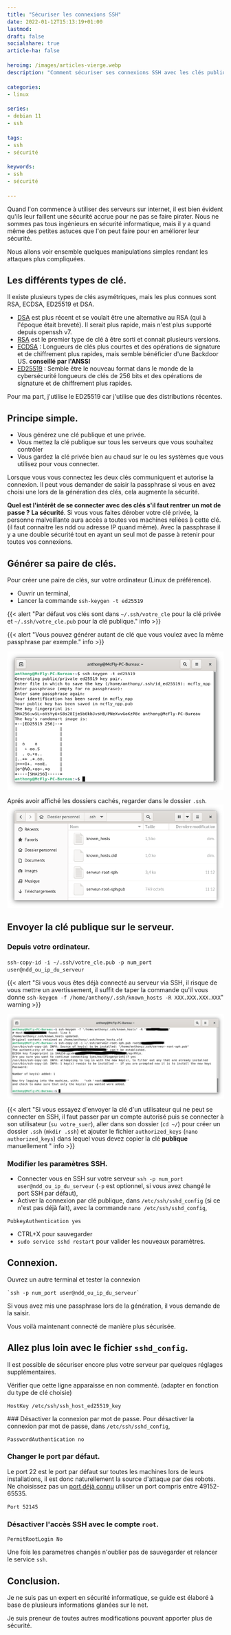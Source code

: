 ```yaml
---
title: "Sécuriser les connexions SSH"
date: 2022-01-12T15:13:19+01:00
lastmod: 
draft: false
socialshare: true
article-ha: false

heroimg: /images/articles-vierge.webp
description: "Comment sécuriser ses connexions SSH avec les clés publique/privée et la configuration du fichier sshd_config"

categories:
- linux

series:
- debian 11
- ssh
  
tags:
- ssh
- sécurité

keywords:
- ssh
- sécurité

---
```

Quand l'on commence à utiliser des serveurs sur internet, il est bien évident qu'ils leur faillent une sécurité accrue pour ne pas se faire pirater.
Nous ne sommes pas tous ingénieurs en sécurité informatique, mais il y a quand même des petites astuces que l'on peut faire pour en améliorer leur sécurité.

Nous allons voir ensemble quelques manipulations simples rendant les attaques plus compliquées.

## Les différents types de clé.
Il existe plusieurs types de clés asymétriques, mais les plus connues sont RSA, ECDSA, ED25519 et DSA.
* [DSA](https://fr.wikipedia.org/wiki/Digital_Signature_Algorithm) est plus récent et se voulait être une alternative au RSA (qui à l'époque était breveté). Il serait plus rapide, mais n'est plus supporté depuis openssh v7.
* [RSA](https://fr.wikipedia.org/wiki/Chiffrement_RSA) est le premier type de clé à être sorti et connait plusieurs versions.
* [ECDSA](https://fr.wikipedia.org/wiki/Elliptic_curve_digital_signature_algorithm) : Longueurs de clés plus courtes et des opérations de signature et de chiffrement plus rapides, mais semble bénéficier d'une Backdoor US. **conseillé par l'ANSSI**
* [ED25519](https://fr.wikipedia.org/wiki/EdDSA) : Semble être le nouveau format dans le monde de la cybersécurité longueurs de clés  de 256 bits et des opérations de signature et de chiffrement plus rapides.


Pour ma part, j'utilise le ED25519 car j'utilise que des distributions récentes.

## Principe simple.
* Vous générez une clé publique et une privée.
* Vous mettez la clé publique sur tous les serveurs que vous souhaitez contrôler 
* Vous gardez la clé privée bien au chaud sur le ou les systèmes que vous utilisez pour vous connecter.

Lorsque vous vous connectez les deux clés communiquent et autorise la connexion.
Il peut vous demander de saisir la passphrase si vous en avez choisi une lors de la génération des clés, cela augmente la sécurité.

**Quel est l'intérêt de se connecter avec des clés s'il faut rentrer un mot de passe ?**
**La sécurité**. Si vous vous faites dérober votre clé privée, la personne malveillante aura accès a toutes vos machines reliées à cette clé. (il faut connaitre les ndd ou adresse IP quand même). Avec la passphrase il y a une double sécurité tout en ayant un seul mot de passe à retenir pour toutes vos connexions.

## Générer sa paire de clés.
Pour créer une paire de clés, sur votre ordinateur (Linux de préférence).
* Ouvrir un terminal,
* Lancer la commande `ssh-keygen -t ed25519`

{{< alert "Par défaut vos clés sont dans `~/.ssh/votre_cle` pour la clé privée et `~/.ssh/votre_cle.pub` pour la clé publique." info >}}

{{< alert "Vous pouvez générer autant de clé que vous voulez avec la même passphrase par exemple." info >}}

![Crétion de la clé SSH](img/creation_cle_ssh.png)

Aprés avoir affiché les dossiers cachés, regarder dans le dossier `.ssh`.
![Contenu du dossier SSH](img/dossier_ssh.png)

## Envoyer la clé publique sur le serveur.
### Depuis votre ordinateur.
`ssh-copy-id -i ~/.ssh/votre_cle.pub -p num_port user@ndd_ou_ip_du_serveur`

{{< alert "Si vous vous êtes déjà connecté au serveur via SSH, il risque de vous mettre un avertissement, il suffit de taper la commande qu'il vous donne `ssh-keygen -f /home/anthony/.ssh/known_hosts -R XXX.XXX.XXX.XXX`" warning >}}

![Envoi de la clé SSH sur le serveur](img/envoi_cle-ssh_vers_serveur.png)

{{< alert "Si vous essayez d'envoyer la clé d'un utilisateur qui ne peut se connecter en SSH, il faut passer par un compte autorisé puis se connecter à son utilisateur (`su votre_suer`), aller dans son dossier (`cd ~/`) pour créer un dossier `.ssh` (`mkdir .ssh`) et ajouter le fichier `authorized_keys` (`nano authorized_keys`) dans lequel vous devez copier la clé **publique** manuellement " info >}}

### Modifier les paramètres SSH.
* Connecter vous en SSH sur votre serveur `ssh -p num_port user@ndd_ou_ip_du_serveur` (`-p` est optionnel, si vous avez changé le port SSH par défaut),
* Activer la connexion par clé publique, dans `/etc/ssh/sshd_config` (si ce n'est pas déjà fait), avec la commande `nano /etc/ssh/sshd_config`,
```
PubkeyAuthentication yes
```
* CTRL+X pour sauvegarder
* `sudo service sshd restart` pour valider les nouveaux paramètres.

## Connexion.
Ouvrez un autre terminal et tester la connexion
```
`ssh -p num_port user@ndd_ou_ip_du_serveur`
```

Si vous avez mis une passphrase lors de la génération, il vous demande de la saisir.

Vous voilà maintenant connecté de manière plus sécurisée.

## Allez plus loin avec le fichier `sshd_config`.
Il est possible de sécuriser encore plus votre serveur par quelques réglages supplémentaires.

Vérifier que cette ligne apparaisse en non commenté. (adapter en fonction du type de clé choisie)
```
HostKey /etc/ssh/ssh_host_ed25519_key
```
### Désactiver la connexion par mot de passe.
Pour désactiver la connexion par mot de passe, dans `/etc/ssh/sshd_config`,
```
PasswordAuthentication no
```
### Changer le port par défaut.
Le port 22 est le port par défaut sur toutes les machines lors de leurs installations, il est donc naturellement la source d'attaque par des robots.
Ne choisissez pas un [port déjà connu](https://fr.wikipedia.org/wiki/Liste_de_ports_logiciels) utiliser un port compris entre 49152-65535.
```
Port 52145
```

### Désactiver l'accès SSH avec le compte `root`.
```
PermitRootLogin No
```

Une fois les parametres changés n'oublier pas de sauvegarder et relancer le service `ssh`.


## Conclusion.
Je ne suis pas un expert en sécurité informatique, se guide est élaboré à base de plusieurs informations glanées sur le net.

Je suis preneur de toutes autres modifications pouvant apporter plus de sécurité.
